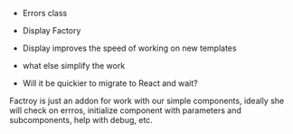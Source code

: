 - Errors class
- Display Factory
- Display improves the speed of working on new templates

- what else simplify the work
- Will it be quickier to migrate to React and wait?

Factroy is just an addon for work with our simple components, ideally she will check on errros, initialize component with parameters and subcomponents, help with debug, etc.
